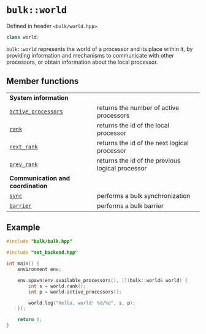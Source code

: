 # `bulk::world`

Defined in header `<bulk/world.hpp>`.

```cpp
class world;
```

`bulk::world` represents the world of a processor and its place within it, by providing information and mechanisms to communicate with other processors, or obtain information about the local processor.

## Member functions

|                                                   |                                                  |
|---------------------------------------------------|--------------------------------------------------|
| **System information**                            |                                                  |
| [`active_processors`](world/active_processors.md) | returns the number of active processors          |
| [`rank`](world/rank.md)                           | returns the id of the local processor            |
| [`next_rank`](world/next_rank.md)                 | returns the id of the next logical processor     |
| [`prev_rank`](world/prev_rank.md)                 | returns the id of the previous logical processor |
| **Communication and coordination**                |                                                  |
| [`sync`](world/sync.md)                           | performs a bulk synchronization                  |
| [`barrier`](world/barrier.md)                     | performs a bulk barrier                          |

## Example

```cpp
#include "bulk/bulk.hpp"

#include "set_backend.hpp"

int main() {
    environment env;

    env.spawn(env.available_processors(), [](bulk::world& world) {
        int s = world.rank();
        int p = world.active_processors();

        world.log("Hello, world! %d/%d", s, p);
    });

    return 0;
}
```
